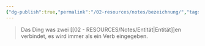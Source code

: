 ```yaml
---
{"dg-publish":true,"permalink":"/02-resources/notes/bezeichnung/","tags":["datenbank","bedeutung"],"noteIcon":"","updated":"2024-06-10T02:02:17.743+02:00"}
---
```


> Das Ding was zwei [[02 - RESOURCES/Notes/Entität\|Entität]]en verbindet, es wird immer als ein Verb eingegeben.

